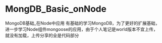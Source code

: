 # MongDB_Basic_onNode
MongoDB基础_在Node中应用
有基础的学习MongoDB，为了更好的扩展基础，进一步学习Node组件mongoose的应用，由于个人笔记是world版本不宜上传，就没有加载，上传分享的全是代码部分
